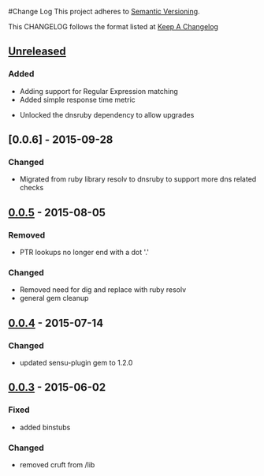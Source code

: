 #Change Log
This project adheres to [Semantic Versioning](http://semver.org/).

This CHANGELOG follows the format listed at [Keep A Changelog](http://keepachangelog.com/)

## [Unreleased]
### Added
* Adding support for Regular Expression matching
* Added simple response time metric
- Unlocked the dnsruby dependency to allow upgrades

## [0.0.6] - 2015-09-28
### Changed
- Migrated from ruby library resolv to dnsruby to support more dns related checks

## [0.0.5] - 2015-08-05
### Removed
- PTR lookups no longer end with a dot '.'

### Changed
- Removed need for dig and replace with ruby resolv
- general gem cleanup

## [0.0.4] - 2015-07-14
### Changed
- updated sensu-plugin gem to 1.2.0

## [0.0.3] - 2015-06-02
### Fixed
- added binstubs

### Changed
- removed cruft from /lib

[Unreleased]: https://github.com/sensu-plugins/sensu-plugins-ansible/compare/0.0.6...HEAD
[0.0.5]: https://github.com/sensu-plugins/sensu-plugins-ansible/compare/0.0.5...0.0.6
[0.0.5]: https://github.com/sensu-plugins/sensu-plugins-ansible/compare/0.0.4...0.0.5
[0.0.4]: https://github.com/sensu-plugins/sensu-plugins-ansible/compare/0.0.3...0.0.4
[0.0.3]: https://github.com/sensu-plugins/sensu-plugins-ansible/compare/0.0.2...0.0.3
[0.0.2]: https://github.com/sensu-plugins/sensu-plugins-ansible/compare/0.0.1...0.0.2
